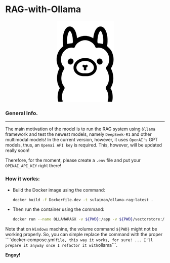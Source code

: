 # RAG-with-Ollama

<div align="center">
  <img src="logo/ollama.png" alt="Ollama-Logo">
</div>

### General Info.
---
The main motivation of the model is to run the RAG system using ```òllama``` framework and test the newest models, namely ```DeepSeek-R1``` and other multimodal models! In the current version, however, it uses ```OpenAI's``` GPT models, thus, an ```Openai API key``` is required. This, however, will be updated really soon!

Therefore, for the moment, please create a ```.env``` file and put your ```OPENAI_API_KEY``` right there!

### How it works:

- Build the Docker image using the command:
    ```bash
    docker build -f Dockerfile.dev -t sulaiman/ollama-rag:latest .
    ```
- Then run the container using the command:
    ```bash
    docker run --name OLLAMARAGX -v ${PWD}:/app -v ${PWD}/vectorstore:/vectorstore -p 8600:8501 sulaiman/ollama-rag:latest
    ```

Note that on ```Windows``` machine, the volume command ```${PWD}``` might not be working properly. So, you can simple replace the command with the proper ````docker-compose.yml``` file, this way it works, for sure! ... I'll prepare it anyway once I refactor it with ```ollama```.

**Engoy!**
